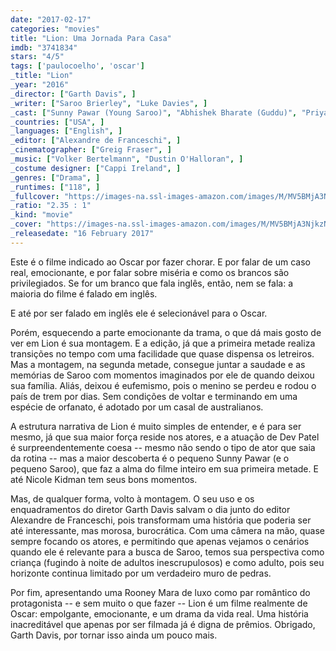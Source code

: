 ```yaml
---
date: "2017-02-17"
categories: "movies"
title: "Lion: Uma Jornada Para Casa"
imdb: "3741834"
stars: "4/5"
tags: ['paulocoelho', 'oscar']
_title: "Lion"
_year: "2016"
_director: ["Garth Davis", ]
_writer: ["Saroo Brierley", "Luke Davies", ]
_cast: ["Sunny Pawar (Young Saroo)", "Abhishek Bharate (Guddu)", "Priyanka Bose (Kamla)", "Khushi Solanki (Young Shekila)", "Shankar Nisode (Shankar)", "Tannishtha Chatterjee (Noor)", "Nawazuddin Siddiqui (Rawa)", "Riddhi Sen (Café Man)", "Koushik Sen (Police Official)", ]
_countries: ["USA", ]
_languages: ["English", ]
_editor: ["Alexandre de Franceschi", ]
_cinematographer: ["Greig Fraser", ]
_music: ["Volker Bertelmann", "Dustin O'Halloran", ]
_costume designer: ["Cappi Ireland", ]
_genres: ["Drama", ]
_runtimes: ["118", ]
_fullcover: "https://images-na.ssl-images-amazon.com/images/M/MV5BMjA3NjkzNjg2MF5BMl5BanBnXkFtZTgwMDkyMzgzMDI@.jpg"
_ratio: "2.35 : 1"
_kind: "movie"
_cover: "https://images-na.ssl-images-amazon.com/images/M/MV5BMjA3NjkzNjg2MF5BMl5BanBnXkFtZTgwMDkyMzgzMDI@._V1._SX95_SY140_.jpg"
_releasedate: "16 February 2017"
---
```

Este é o filme indicado ao Oscar por fazer chorar. E por falar de um caso real, emocionante, e por falar sobre miséria e como os brancos são privilegiados. Se for um branco que fala inglês, então, nem se fala: a maioria do filme é falado em inglês.

E até por ser falado em inglês ele é selecionável para o Oscar.

Porém, esquecendo a parte emocionante da trama, o que dá mais gosto de ver em Lion é sua montagem. E a edição, já que a primeira metade realiza transições no tempo com uma facilidade que quase dispensa os letreiros. Mas a montagem, na segunda metade, consegue juntar a saudade e as memórias de Saroo com momentos imaginados por ele de quando deixou sua família. Aliás, deixou é eufemismo, pois o menino se perdeu e rodou o país de trem por dias. Sem condições de voltar e terminando em uma espécie de orfanato, é adotado por um casal de australianos.

A estrutura narrativa de Lion é muito simples de entender, e é para ser mesmo, já que sua maior força reside nos atores, e a atuação de Dev Patel é surpreendentemente coesa -- mesmo não sendo o tipo de ator que saia da rotina -- mas a maior descoberta é o pequeno Sunny Pawar (e o pequeno Saroo), que faz a alma do filme inteiro em sua primeira metade. E até Nicole Kidman tem seus bons momentos.

Mas, de qualquer forma, volto à montagem. O seu uso e os enquadramentos do diretor Garth Davis salvam o dia junto do editor Alexandre de Franceschi, pois transformam uma história que poderia ser até interessante, mas morosa, burocrática. Com uma câmera na mão, quase sempre focando os atores, e permitindo que apenas vejamos o cenários quando ele é relevante para a busca de Saroo, temos sua perspectiva como criança (fugindo à noite de adultos inescrupulosos) e como adulto, pois seu horizonte continua limitado por um verdadeiro muro de pedras.

Por fim, apresentando uma Rooney Mara de luxo como par romântico do protagonista -- e sem muito o que fazer -- Lion é um filme realmente de Oscar: empolgante, emocionante, e um drama da vida real. Uma história inacreditável que apenas por ser filmada já é digna de prêmios. Obrigado, Garth Davis, por tornar isso ainda um pouco mais.
